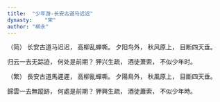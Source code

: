 ```yaml
---
title:  "少年游-长安古道马迟迟"
dynasty:    "宋"
author: "柳永"
---
```

（简）
长安古道马迟迟，
高柳乱蝉嘶。
夕阳鸟外，
秋风原上，
目断四天垂。

归云一去无踪迹，
何处是前期？
狎兴生疏，
酒徒萧索，
不似少年时。

（繁）
長安古道馬遲遲，
高柳亂蟬嘶。
夕陽鳥外，
秋風原上，
目斷四天垂。

歸雲一去無蹤跡，
何處是前期？
狎興生疏，
酒徒蕭索，
不似少年時。